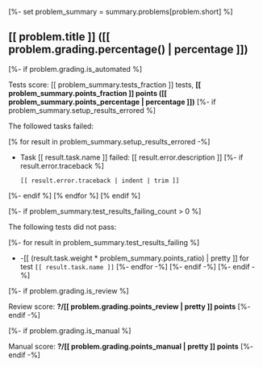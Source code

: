 [%- set problem_summary = summary.problems[problem.short] %]

## [[ problem.title ]] ([[ problem.grading.percentage() | percentage ]])

[%- if problem.grading.is_automated %]

Tests score: [[ problem_summary.tests_fraction ]] tests, **[[ problem_summary.points_fraction ]] points ([[ problem_summary.points_percentage | percentage ]])**
[%- if problem_summary.setup_results_errored %]

The followed tasks failed:

[% for result in problem_summary.setup_results_errored -%]
- Task [[ result.task.name ]] failed: [[ result.error.description ]]
[%- if result.error.traceback %]
  
    ```
    [[ result.error.traceback | indent | trim ]]
    ```
[%- endif %]
[% endfor %]
[% endif %]

[%- if problem_summary.test_results_failing_count > 0 %]

The following tests did not pass:

[%- for result in problem_summary.test_results_failing %]
- -[[ (result.task.weight * problem_summary.points_ratio) | pretty ]] for test `[[ result.task.name ]]`
[%- endfor -%]
[%- endif -%]
[%- endif -%]

[%- if problem.grading.is_review %]

Review score: **?/[[ problem.grading.points_review | pretty ]] points**
[%- endif -%]

[%- if problem.grading.is_manual %]

Manual score: **?/[[ problem.grading.points_manual | pretty ]] points**
[%- endif -%]
